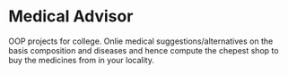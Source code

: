 # Medical Advisor
OOP projects for college.
Onlie medical suggestions/alternatives on the basis composition and diseases and hence compute the chepest shop to buy the medicines from in your locality. 
